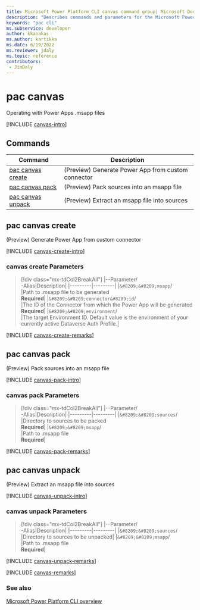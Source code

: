 ```yaml
---
title: Microsoft Power Platform CLI canvas command group| Microsoft Docs
description: "Describes commands and parameters for the Microsoft Power Platform CLI canvas command group."
keywords: "pac cli"
ms.subservice: developer
author: kkanakas
ms.author: kartikka
ms.date: 6/19/2022
ms.reviewer: jdaly
ms.topic: reference
contributors: 
 - JimDaly
---
```

<!-- 
Do not edit this file. 
This file is generated by a program and any changes will be overwritten when this topic is re-generated.
Use the include files to add additional content to this topic.
-->
# pac canvas

Operating with Power Apps .msapp files

[!INCLUDE [canvas-intro](includes/canvas-intro.md)]

## Commands

|Command|Description|
|---------|---------|
|[pac canvas create](#pac-canvas-create)|(Preview) Generate Power App from custom connector|
|[pac canvas pack](#pac-canvas-pack)|(Preview) Pack sources into an msapp file|
|[pac canvas unpack](#pac-canvas-unpack)|(Preview) Extract an msapp file into sources|


## pac canvas create

(Preview) Generate Power App from custom connector

[!INCLUDE [canvas-create-intro](includes/canvas-create-intro.md)]

### canvas create Parameters

> [!div class="mx-tdCol2BreakAll"]
> |--Parameter/<br />-Alias|Description|
> |---------|---------|
> |`&#8209;&#8209;msapp`/<br />|Path to .msapp file to be generated<br />**Required**|
> |`&#8209;&#8209;connector&#8209;id`/<br />|The ID of the Connector from which the Power App will be generated<br />**Required**|
> |`&#8209;&#8209;environment`/<br />|The target Environment ID.  Default value is the environment of your currently active Dataverse Auth Profile.|

[!INCLUDE [canvas-create-remarks](includes/canvas-create-remarks.md)]

## pac canvas pack

(Preview) Pack sources into an msapp file

[!INCLUDE [canvas-pack-intro](includes/canvas-pack-intro.md)]

### canvas pack Parameters

> [!div class="mx-tdCol2BreakAll"]
> |--Parameter/<br />-Alias|Description|
> |---------|---------|
> |`&#8209;&#8209;sources`/<br />|Directory to sources to be packed<br />**Required**|
> |`&#8209;&#8209;msapp`/<br />|Path to .msapp file<br />**Required**|

[!INCLUDE [canvas-pack-remarks](includes/canvas-pack-remarks.md)]

## pac canvas unpack

(Preview) Extract an msapp file into sources

[!INCLUDE [canvas-unpack-intro](includes/canvas-unpack-intro.md)]

### canvas unpack Parameters

> [!div class="mx-tdCol2BreakAll"]
> |--Parameter/<br />-Alias|Description|
> |---------|---------|
> |`&#8209;&#8209;sources`/<br />|Directory to sources to be unpacked|
> |`&#8209;&#8209;msapp`/<br />|Path to .msapp file<br />**Required**|

[!INCLUDE [canvas-unpack-remarks](includes/canvas-unpack-remarks.md)]

[!INCLUDE [canvas-remarks](includes/canvas-remarks.md)]

### See also

[Microsoft Power Platform CLI overview](../introduction.md)